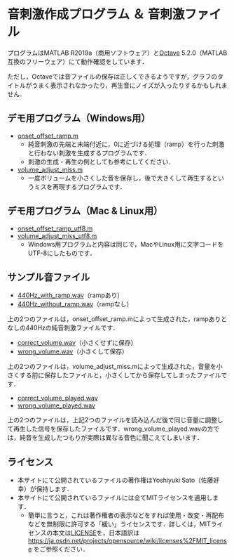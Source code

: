 # 音刺激作成プログラム ＆ 音刺激ファイル

プログラムはMATLAB R2019a（商用ソフトウェア）と[Octave](https://www.gnu.org/software/octave/) 5.2.0（MATLAB互換のフリーウェア）にて動作確認をしています．

ただし，Octaveでは音ファイルの保存は正しくできるようですが，グラフのタイトルがうまく表示されなかったり，再生音にノイズが入ったりするかもしれません．

## デモ用プログラム（Windows用）
- [onset_offset_ramp.m](onset_offset_ramp.m)
  - 純音刺激の先端と末端付近に，0に近づける処理（ramp）を行った刺激と行わない刺激を生成するプログラムです．
  - 刺激の生成・再生の例としても参考にしてください．
- [volume_adjust_miss.m](volume_adjust_miss.m)
  - 一度ボリュームを小さくした音を保存し，後で大きくして再生するというミスを再現するプログラムです．

## デモ用プログラム（Mac & Linux用）
- [onset_offset_ramp_utf8.m](onset_offset_ramp_utf8.m)
- [volume_adjust_miss_utf8.m](volume_adjust_miss_utf8.m)
  - Windows用プログラムと内容は同じで，MacやLinux用に文字コードをUTF-8にしたものです．

## サンプル音ファイル
- [440Hz_with_ramp.wav](440Hz_with_ramp.wav)（rampあり）
- [440Hz_without_ramp.wav](440Hz_without_ramp.wav)（rampなし）

上の2つのファイルは，onset_offset_ramp.mによって生成された，rampありとなしの440Hzの純音刺激ファイルです．

- [correct_volume.wav](correct_volume.wav)（小さくせずに保存）
- [wrong_volume.wav](wrong_volume.wav)（小さくして保存）

上の2つのファイルは，volume_adjust_miss.mによって生成された，音量を小さくする前に保存したファイルと，小さくしてから保存してしまったファイルです．

- [correct_volume_played.wav](correct_volume_played.wav)
- [wrong_volume_played.wav](wrong_volume_played.wav)

上の2つのファイルは，上記2つのファイルを読み込んだ後で同じ音量に調整して再生した信号を保存したファイルです．wrong_volume_played.wavの方では，純音を生成したつもりが実際は異なる音色に聞こえてしまいます．

## ライセンス
- 本サイトにて公開されているファイルの著作権はYoshiyuki Sato（佐藤好幸）が保持します．
- 本サイトにて公開されているファイルには全てMITライセンスを適用します．
  - 簡単に言うと，これは著作権者の表示などをすれば使用・改変・再配布などを無制限に許可する「緩い」ライセンスです．詳しくは，MITライセンスの本文は[LICENSE](LICENSE)を，日本語訳は https://ja.osdn.net/projects/opensource/wiki/licenses%2FMIT_license をご参照ください．
